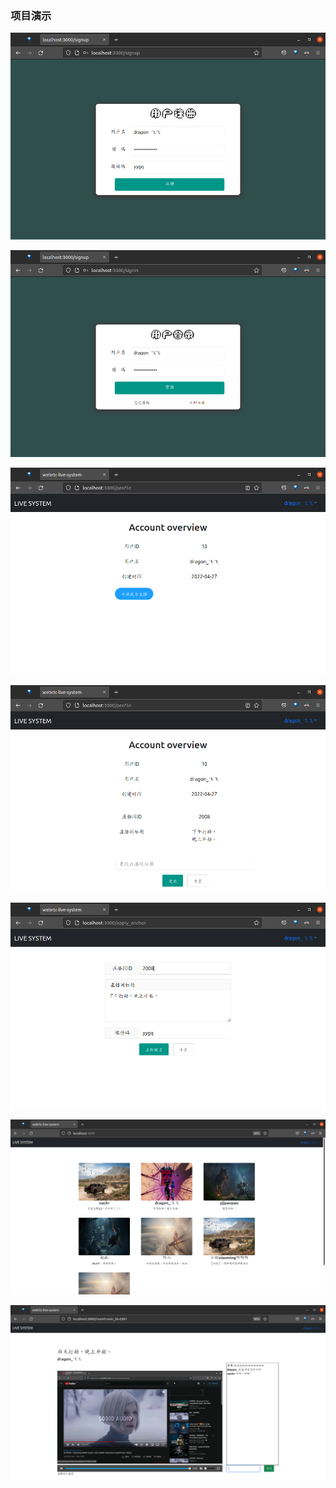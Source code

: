 ### 项目演示

![](../imgs/signup.png)

![](../imgs/signin.png)

![](../imgs/profile.png)

![](../imgs/profile_2.png)

![](../imgs/apply_anchor.png)

![](../imgs/index.png)

![](../imgs/room.png)

